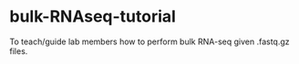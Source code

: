 # bulk-RNAseq-tutorial
To teach/guide lab members how to perform bulk RNA-seq given .fastq.gz files.
